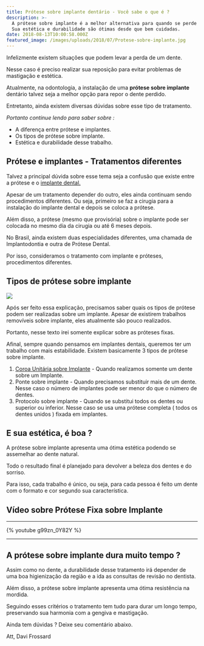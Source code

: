 ```yaml
---
title: Prótese sobre implante dentário - Você sabe o que é ?
description: >-
  A prótese sobre implante é a melhor alternativa para quando se perde um dente.
  Sua estética e durabilidade são ótimas desde que bem cuidadas.
date: 2018-08-13T10:00:58.000Z
featured_image: /images/uploads/2018/07/Protese-sobre-implante.jpg
---
```


Infelizmente existem situações que podem levar a perda de um dente. 

Nesse caso é preciso realizar sua reposição para evitar problemas de mastigação e estética. 

Atualmente, na odontologia, a instalação de uma **prótese sobre implante** dentário talvez seja a melhor opção para repor o dente perdido. 

Entretanto, ainda existem diversas dúvidas sobre esse tipo de tratamento. 

_Portanto continue lendo para saber sobre :_

*   A diferença entre prótese e implantes.
*   Os tipos de prótese sobre implante.
*   Estética e durabilidade desse trabalho.

**Prótese e implantes - Tratamentos diferentes**
------------------------------------------------

Talvez a principal dúvida sobre esse tema seja a confusão que existe entre a prótese e o [implante dental.](/implante-dentario/) 

Apesar de um tratamento depender do outro, eles ainda continuam sendo procedimentos diferentes. Ou seja, primeiro se faz a cirugia para a instalação do implante dental e depois se coloca a prótese. 

Além disso, a prótese (mesmo que provisória) sobre o implante pode ser colocada no mesmo dia da cirugia ou até 6 meses depois. 

No Brasil, ainda existem duas especialidades diferentes, uma chamada de Implantodontia e outra de Prótese Dental. 

Por isso, consideramos o tratamento com implante e próteses, procedimentos diferentes.

**Tipos de prótese sobre implante**
-----------------------------------

![](/images/uploads/2018/07/Protese-sobre-implante-dentario.jpg) 

Após ser feito essa explicação, precisamos saber quais os tipos de prótese podem ser realizadas sobre um implante.
Apesar de existirem trabalhos removíveis sobre implante, eles atualmente são pouco realizados. 

Portanto, nesse texto irei somente explicar sobre as próteses fixas. 

Afinal, sempre quando pensamos em implantes dentais, queremos ter um trabalho com mais estabilidade. Existem basicamente 3 tipos de prótese sobre implante.

1.  [Coroa Unitária sobre Implante](/coroa-dentaria/) \- Quando realizamos somente um dente sobre um Implante.
2.  Ponte sobre implante - Quando precisamos substituir mais de um dente. Nesse caso o número de implantes pode ser menor do que o número de dentes.
3.  Protocolo sobre implante - Quando se substitui todos os dentes ou superior ou inferior. Nesse caso se usa uma prótese completa ( todos os dentes unidos ) fixada em implantes.

**E sua estética, é boa ?**
---------------------------

A prótese sobre implante apresenta uma ótima estética podendo se assemelhar ao dente natural. 

Todo o resultado final é planejado para devolver a beleza dos dentes e do sorriso. 

Para isso, cada trabalho é único, ou seja, para cada pessoa é feito um dente com o formato e cor segundo sua característica.

## Vídeo sobre Prótese Fixa sobre Implante 
---
{% youtube g99zn_0Y82Y %}

---

**A prótese sobre implante dura muito tempo ?**
-----------------------------------------------

Assim como no dente, a durabilidade desse tratamento irá depender de uma boa higienização da região e a ida as consultas de revisão no dentista. 

Além disso, a prótese sobre implante apresenta uma ótima resistência na mordida. 

Seguindo esses critérios o tratamento tem tudo para durar um longo tempo, preservando sua harmonia com a gengiva e mastigação.

Ainda tem dúvidas ? Deixe seu comentário abaixo.

Att,
Davi Frossard

